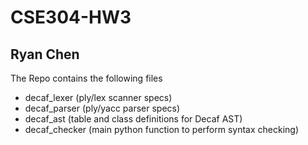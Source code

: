 # CSE304-HW3
## Ryan Chen

The Repo contains the following files
- decaf_lexer (ply/lex scanner specs)
- decaf_parser (ply/yacc parser specs)
- decaf_ast (table and class definitions for Decaf AST)
- decaf_checker (main python function to perform syntax checking)
